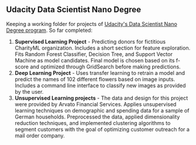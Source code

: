 ## Udacity Data Scientist Nano Degree

Keeping a working folder for projects of [Udacity's Data Scientist Nano Degree program](https://de.udacity.com/course/data-scientist-nanodegree--nd025). So far completed:

1. **Supervised Learning Project** - Predicting donors for fictitious CharityML organization. Includes a short section for feature exploration. Fits Random Forest Classifier, Decision Tree, and Support Vector Machine as model candidates. Final model is chosen based on its f-score and optimized through GridSearch before making predictions.
2. **Deep Learning Project** - Uses transfer learning to retrain a model and predict the names of 102 different flowers based on image inputs. Includes a command line interface to classify new images as provided by the user.
3. **Unsupervised Learning projects** - The data and design for this project were provided by Arvato Financial Services. Applies unsupervised learning techniques on demographic and spending data for a sample of German households. Preprocessed the data, applied dimensionality reduction techniques, and implemented clustering algorithms to segment customers with the goal of optimizing customer outreach for a mail order company.
